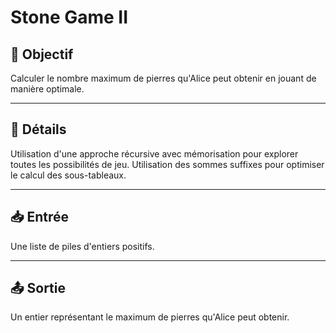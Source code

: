 # Stone Game II

## 🎯 Objectif

Calculer le nombre maximum de pierres qu'Alice peut obtenir en jouant de manière optimale.

---

## 📝 Détails

Utilisation d'une approche récursive avec mémorisation pour explorer toutes les possibilités de jeu.
Utilisation des sommes suffixes pour optimiser le calcul des sous-tableaux.

---

## 📥 Entrée

Une liste de piles d'entiers positifs.

---

## 📤 Sortie

Un entier représentant le maximum de pierres qu'Alice peut obtenir.

